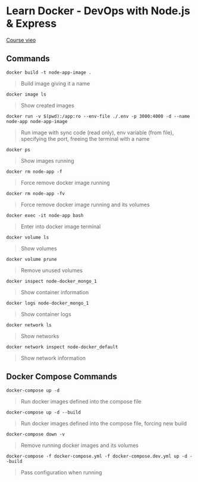 # Learn Docker - DevOps with Node.js & Express

[Course vieo](https://www.youtube.com/watch?v=9zUHg7xjIqQ&t=394s)

## Commands

`docker build -t node-app-image .`
> Build image giving it a name

`docker image ls`
> Show created images

`docker run -v $(pwd):/app:ro --env-file ./.env -p 3000:4000 -d --name node-app node-app-image`
> Run image with sync code (read only), env variable (from file), specifying the port, freeing the terminal with a name

`docker ps`
> Show images running

`docker rm node-app -f`
> Force remove docker image running

`docker rm node-app -fv`
> Force remove docker image running and its volumes

`docker exec -it node-app bash`
> Enter into docker image terminal

`docker volume ls`
> Show volumes

`docker volume prune`
> Remove unused volumes

`docker inspect node-docker_mongo_1`
> Show container information

`docker logs node-docker_mongo_1`
> Show container logs

`docker network ls`
> Show networks

`docker network inspect node-docker_default`
> Show network information

## Docker Compose Commands

`docker-compose up -d`
> Run docker images defined into the compose file

`docker-compose up -d --build`
> Run docker images defined into the compose file, forcing new build

`docker-compose down -v`
> Remove running docker images and its volumes

`docker-compose -f docker-compose.yml -f docker-compose.dev.yml up -d --build`
> Pass configuration when running
